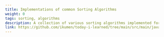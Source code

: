 ```yaml
---
title: Implementations of common Sorting Algorithms
weight: 0
tags: sorting, algorithms
description: A collection of various sorting algorithms implemented for fun
link: https://github.com/ikumen/today-i-learned/tree/main/src/main/java/com/gnoht/til/sorting
---
```

